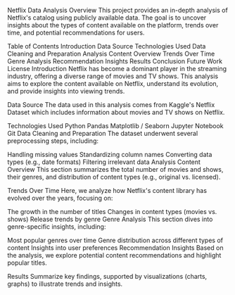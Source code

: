 Netflix Data Analysis
Overview
This project provides an in-depth analysis of Netflix's catalog using publicly available data. The goal is to uncover insights about the types of content available on the platform, trends over time, and potential recommendations for users.

Table of Contents
Introduction
Data Source
Technologies Used
Data Cleaning and Preparation
Analysis
Content Overview
Trends Over Time
Genre Analysis
Recommendation Insights
Results
Conclusion
Future Work
License
Introduction
Netflix has become a dominant player in the streaming industry, offering a diverse range of movies and TV shows. This analysis aims to explore the content available on Netflix, understand its evolution, and provide insights into viewing trends.

Data Source
The data used in this analysis comes from Kaggle's Netflix Dataset which includes information about movies and TV shows on Netflix.

Technologies Used
Python
Pandas
Matplotlib / Seaborn
Jupyter Notebook
Git
Data Cleaning and Preparation
The dataset underwent several preprocessing steps, including:

Handling missing values
Standardizing column names
Converting data types (e.g., date formats)
Filtering irrelevant data
Analysis
Content Overview
This section summarizes the total number of movies and shows, their genres, and distribution of content types (e.g., original vs. licensed).

Trends Over Time
Here, we analyze how Netflix's content library has evolved over the years, focusing on:

The growth in the number of titles
Changes in content types (movies vs. shows)
Release trends by genre
Genre Analysis
This section dives into genre-specific insights, including:

Most popular genres over time
Genre distribution across different types of content
Insights into user preferences
Recommendation Insights
Based on the analysis, we explore potential content recommendations and highlight popular titles.

Results
Summarize key findings, supported by visualizations (charts, graphs) to illustrate trends and insights.
